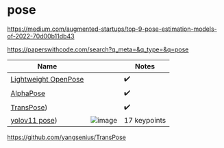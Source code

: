 # pose

https://medium.com/augmented-startups/top-9-pose-estimation-models-of-2022-70d00b11db43


https://paperswithcode.com/search?q_meta=&q_type=&q=pose





|    Name       |               | Notes |  
| ------------- | ------------- |----  |
|  [Lightweight OpenPose](https://pypi.org/project/mtcnn/](https://github.com/Daniil-Osokin/lightweight-human-pose-estimation.pytorch))     |   | :heavy_check_mark: |    
|  [AlphaPose](https://github.com/Daniil-Osokin/lightweight-human-pose-estimation.pytorc](https://github.com/MVIG-SJTU/AlphaPose/blob/master/docs/INSTALL.md))     |   | :heavy_check_mark: |   
|  [TransPose](https://github.com/yangsenius/TransPose))     |   | :heavy_check_mark: |   
|  [yolov11 pose](https://github.com/yangsenius/TransPose](https://docs.ultralytics.com/tasks/pose/)))     | ![image](https://github.com/user-attachments/assets/a034e0f6-2a0c-4ac7-a86b-d6473008ee1b) |17 keypoints  |   

https://github.com/yangsenius/TransPose
